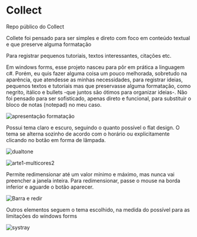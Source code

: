 # Collect
Repo público do Collect


Collete foi pensado para ser simples e direto com foco em conteúdo textual e que preserve alguma formatação

Para registrar pequenos tutoriais, textos interessantes, citações etc.

Em windows forms, esse projeto nasceu para pôr em prática a linguagem c#. Porém, eu quis fazer alguma coisa um pouco melhorada, sobretudo na aparência, que atendesse as minhas necessidades, para registrar ideias, pequenos textos e tutoriais mas que preservasse alguma formatação, como negrito, itálico e bullets -que juntos são ótimos para organizar ideias-.
Não foi pensado para ser sofisticado, apenas direto e funcional, para substituir o bloco de notas (notepad) no meu caso.


![apresentação formatação](https://user-images.githubusercontent.com/83375136/195960010-0bf16d8f-948f-4611-b7de-bd338aec48b2.png)

Possui tema claro e escuro, seguindo o quanto possível o flat design. O tema se alterna sozinho de acordo com o horário ou explicitamente clicando no botão em forma de lâmpada. 

![dualtone](https://user-images.githubusercontent.com/83375136/195960079-d797380e-f7ee-46e4-88a0-a7321099846e.png)

![arte1-multicores2](https://user-images.githubusercontent.com/83375136/195960145-7af805fd-f06f-48fb-ac54-f37da2932d89.png)

Permite redimensionar até um valor mínimo e máximo, mas nunca vai preencher a
janela inteira. Para redimensionar, passe o mouse na borda inferior e aguarde o 
botão aparecer. 

![Barra e redir](https://user-images.githubusercontent.com/83375136/195960120-cf646527-69b2-4fd9-9bd8-a5adcf4be9b3.png)

Outros elementos seguem o tema escolhido, na medida do possível para as limitações do windows forms

![systray](https://user-images.githubusercontent.com/83375136/195960172-09837af6-3545-4f9f-a281-e7568ea71d8d.png)
